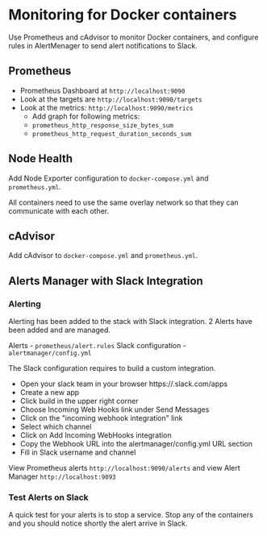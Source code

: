 # Monitoring for Docker containers

Use Prometheus and cAdvisor to monitor Docker containers, and configure rules in AlertMenager to send alert notifications to Slack.

## Prometheus

* Prometheus Dashboard at `http://localhost:9090`
* Look at the targets are `http://localhost:9090/targets`
* Look at the metrics: `http://localhost:9090/metrics`
  * Add graph for following metrics:
  * `prometheus_http_response_size_bytes_sum`
  * `prometheus_http_request_duration_seconds_sum`

## Node Health

Add Node Exporter configuration to `docker-compose.yml` and `prometheus.yml`.

All containers need to use the same overlay network so that they can communicate with each other.

## cAdvisor

Add cAdvisor to `docker-compose.yml` and `prometheus.yml`.

## Alerts Manager with Slack Integration

### Alerting

Alerting has been added to the stack with Slack integration. 2 Alerts have been added and are managed.

Alerts - `prometheus/alert.rules` Slack configuration - `alertmanager/config.yml`

The Slack configuration requires to build a custom integration.

* Open your slack team in your browser https://<your-slack-team>.slack.com/apps
* Create a new app
* Click build in the upper right corner
* Choose Incoming Web Hooks link under Send Messages
* Click on the "incoming webhook integration" link
* Select which channel
* Click on Add Incoming WebHooks integration
* Copy the Webhook URL into the alertmanager/config.yml URL section
* Fill in Slack username and channel

View Prometheus alerts `http://localhost:9090/alerts` and view Alert Manager `http://localhost:9093`

### Test Alerts on Slack

A quick test for your alerts is to stop a service. Stop any of the containers and you should notice shortly the alert arrive in Slack.